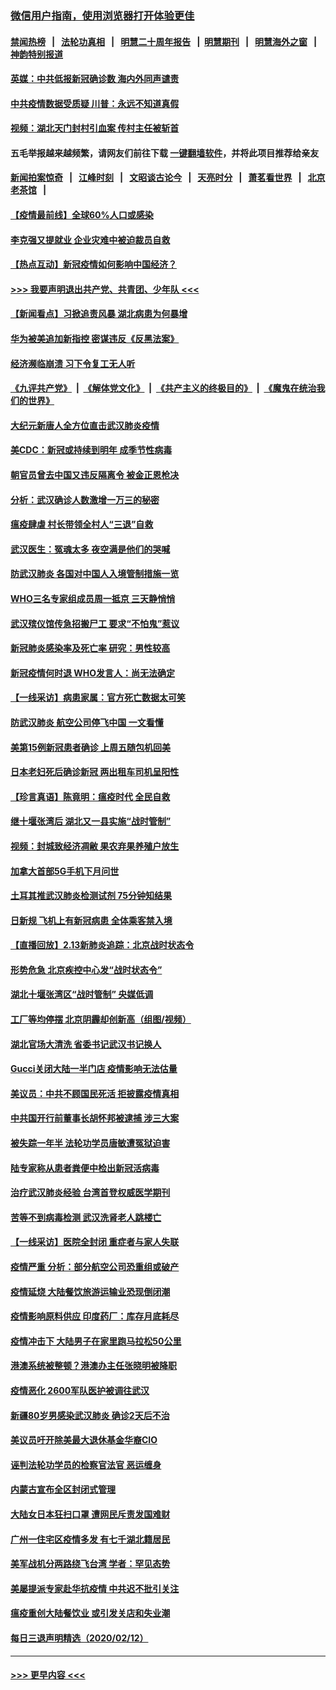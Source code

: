 ### [微信用户指南，使用浏览器打开体验更佳](https://github.com/gfw-breaker/banned-news1/blob/master/indexes/wechat-guide.md?t=0)
#### [禁闻热榜](热点新闻.md?t=0)  &nbsp;&nbsp;|&nbsp;&nbsp; [法轮功真相](https://github.com/gfw-breaker/truth/blob/master/README.md?t=0) &nbsp;&nbsp;|&nbsp;&nbsp; [明慧二十周年报告](https://github.com/gfw-breaker/mh-reports/blob/master/README.md?t=0) &nbsp;&nbsp;|&nbsp;&nbsp;[明慧期刊](https://github.com/gfw-breaker/mh-qikan) &nbsp;&nbsp;|&nbsp;&nbsp; [明慧海外之窗](https://github.com/gfw-breaker/mh-news/blob/master/README.md?t=0) &nbsp;&nbsp;|&nbsp;&nbsp; [神韵特别报道](https://github.com/gfw-breaker/mh-news/blob/master/shenyun.md?t=0)
#### [英媒：中共低报新冠确诊数 海内外同声谴责](../pages/nsc413/n11867421.md?t=02140811) 
#### [中共疫情数据受质疑 川普：永远不知道真假](../pages/nsc413/n11867195.md?t=02140811) 
#### [视频：湖北天门封村引血案 传村主任被斩首](../pages/nsc413/n11867382.md?t=02140811) 
#### 五毛举报越来越频繁，请网友们前往下载 [一键翻墙软件](https://github.com/gfw-breaker/ssr-accounts)，并将此项目推荐给亲友
#### [新闻拍案惊奇](https://github.com/gfw-breaker/banned-news1/blob/master/pages/link4.md) &nbsp;&nbsp;|&nbsp;&nbsp; [江峰时刻](https://github.com/gfw-breaker/banned-news1/blob/master/pages/link4.md) &nbsp;&nbsp;|&nbsp;&nbsp; [文昭谈古论今](https://github.com/gfw-breaker/banned-news1/blob/master/pages/link4.md) &nbsp;&nbsp;|&nbsp;&nbsp; [天亮时分](https://github.com/gfw-breaker/banned-news1/blob/master/pages/link4.md) &nbsp;&nbsp;|&nbsp;&nbsp; [萧茗看世界](https://github.com/gfw-breaker/banned-news1/blob/master/pages/link4.md) &nbsp;&nbsp;|&nbsp;&nbsp; [北京老茶馆](https://github.com/gfw-breaker/banned-news1/blob/master/pages/link4.md) &nbsp;&nbsp;|&nbsp;&nbsp; 
#### [【疫情最前线】全球60%人口或感染](../pages/nsc413/n11866914.md?t=02140811) 
#### [李克强又提就业 企业灾难中被迫裁员自救](../pages/nsc413/n11867323.md?t=02140811) 
#### [【热点互动】新冠疫情如何影响中国经济？](../pages/nsc413/n11867208.md?t=02140811) 
#### [>>> 我要声明退出共产党、共青团、少年队 <<<](https://github.com/begood0513/goodnews/blob/master/quit/letter.md) 
#### [【新闻看点】习掀追责风暴 湖北病患为何暴增](../pages/nsc413/n11867035.md?t=02140811) 
#### [华为被美追加新指控 密谋违反《反黑法案》](../pages/nsc413/n11867191.md?t=02140811) 
#### [经济濒临崩溃 习下令复工无人听](../pages/nsc413/n11867269.md?t=02140811) 
#### [《九评共产党》](https://github.com/begood0513/9ping.md/blob/master/README.md) &nbsp;|&nbsp; [《解体党文化》](../../../../jtdwh.md/blob/master/README.md)  &nbsp;|&nbsp; [《共产主义的终极目的》](../../../../gczydzjmd.md/blob/master/README.md) &nbsp;|&nbsp; [《魔鬼在统治我们的世界》](../../../../mgztzwmdsj.md/blob/master/README.md) 
#### [大纪元新唐人全方位直击武汉肺炎疫情](../pages/nsc413/n11859405.md?t=02140811) 
#### [美CDC：新冠或持续到明年 成季节性病毒](../pages/nsc413/n11867279.md?t=02140811) 
#### [朝官员曾去中国又违反隔离令 被金正恩枪决](../pages/nsc413/n11867087.md?t=02140811) 
#### [分析：武汉确诊人数激增一万三的秘密](../pages/nsc413/n11866187.md?t=02140811) 
#### [瘟疫肆虐 村长带领全村人“三退”自救](../pages/nsc413/n11861714.md?t=02140811) 
#### [武汉医生：冤魂太多 夜空满是他们的哭喊](../pages/nsc413/n11867107.md?t=02140811) 
#### [防武汉肺炎 各国对中国人入境管制措施一览](../pages/nsc413/n11838726.md?t=02140811) 
#### [WHO三名专家组成员周一抵京 三天静悄悄](../pages/nsc413/n11866947.md?t=02140811) 
#### [武汉殡仪馆传急招搬尸工 要求“不怕鬼”惹议](../pages/nsc413/n11866834.md?t=02140811) 
#### [新冠肺炎感染率及死亡率 研究：男性较高](../pages/nsc413/n11866956.md?t=02140811) 
#### [新冠疫情何时退 WHO发言人：尚无法确定](../pages/nsc413/n11866864.md?t=02140811) 
#### [【一线采访】病患家属：官方死亡数据太可笑](../pages/nsc413/n11866840.md?t=02140811) 
#### [防武汉肺炎 航空公司停飞中国 一文看懂](../pages/nsc413/n11866800.md?t=02140811) 
#### [美第15例新冠患者确诊 上周五随包机回美](../pages/nsc413/n11866852.md?t=02140811) 
#### [日本老妇死后确诊新冠 两出租车司机呈阳性](../pages/nsc413/n11866755.md?t=02140811) 
#### [【珍言真语】陈竟明：瘟疫时代 全民自救](../pages/nsc413/n11866765.md?t=02140811) 
#### [继十堰张湾后 湖北又一县实施“战时管制”](../pages/nsc413/n11866748.md?t=02140811) 
#### [视频：封城致经济凋敝 果农弃果养殖户放生](../pages/nsc413/n11866120.md?t=02140811) 
#### [加拿大首部5G手机下月问世](../pages/nsc413/n11864631.md?t=02140811) 
#### [土耳其推武汉肺炎检测试剂 75分钟知结果](../pages/nsc413/n11866520.md?t=02140811) 
#### [日新规 飞机上有新冠病患 全体乘客禁入境](../pages/nsc413/n11866233.md?t=02140811) 
#### [【直播回放】2.13新肺炎追踪：北京战时状态令](../pages/nsc413/n11866261.md?t=02140811) 
#### [形势危急 北京疾控中心发“战时状态令”](../pages/nsc413/n11866362.md?t=02140811) 
#### [湖北十堰张湾区“战时管制” 央媒低调](../pages/nsc413/n11866013.md?t=02140811) 
#### [工厂等均停摆 北京阴霾却创新高（组图/视频）](../pages/nsc413/n11865856.md?t=02140811) 
#### [湖北官场大清洗 省委书记武汉书记换人](../pages/nsc413/n11865112.md?t=02140811) 
#### [Gucci关闭大陆一半门店 疫情影响无法估量](../pages/nsc413/n11865799.md?t=02140811) 
#### [美议员：中共不顾国民死活 拒披露疫情真相](../pages/nsc413/n11866147.md?t=02140811) 
#### [中共国开行前董事长胡怀邦被逮捕 涉三大案](../pages/nsc413/n11865943.md?t=02140811) 
#### [被失踪一年半 法轮功学员唐敏遭冤狱迫害](../pages/nsc413/n11863707.md?t=02140811) 
#### [陆专家称从患者粪便中检出新冠活病毒](../pages/nsc413/n11865858.md?t=02140811) 
#### [治疗武汉肺炎经验 台湾首登权威医学期刊](../pages/nsc413/n11865669.md?t=02140811) 
#### [苦等不到病毒检测 武汉洗肾老人跳楼亡](../pages/nsc413/n11866020.md?t=02140811) 
#### [【一线采访】医院全封闭 重症者与家人失联](../pages/nsc413/n11864778.md?t=02140811) 
#### [疫情严重 分析：部分航空公司恐重组或破产](../pages/nsc413/n11865138.md?t=02140811) 
#### [疫情延烧 大陆餐饮旅游运输业恐现倒闭潮](../pages/nsc413/n11865608.md?t=02140811) 
#### [疫情影响原料供应 印度药厂：库存月底耗尽](../pages/nsc413/n11865151.md?t=02140811) 
#### [疫情冲击下 大陆男子在家里跑马拉松50公里](../pages/nsc413/n11865585.md?t=02140811) 
#### [港澳系统被整顿？港澳办主任张晓明被降职](../pages/nsc413/n11865277.md?t=02140811) 
#### [疫情恶化 2600军队医护被调往武汉](../pages/nsc413/n11865111.md?t=02140811) 
#### [新疆80岁男感染武汉肺炎 确诊2天后不治](../pages/nsc413/n11865260.md?t=02140811) 
#### [美议员吁开除美最大退休基金华裔CIO](../pages/nsc413/n11865230.md?t=02140811) 
#### [诬判法轮功学员的检察官法官 恶运缠身](../pages/nsc413/n11864380.md?t=02140811) 
#### [内蒙古宣布全区封闭式管理](../pages/nsc413/n11865271.md?t=02140811) 
#### [大陆女日本狂扫口罩 遭网民斥责发国难财](../pages/nsc413/n11865107.md?t=02140811) 
#### [广州一住宅区疫情多发 有七千湖北籍居民](../pages/nsc413/n11865083.md?t=02140811) 
#### [美军战机分两路绕飞台湾 学者：罕见态势](../pages/nsc413/n11864996.md?t=02140811) 
#### [美屡提派专家赴华抗疫情 中共迟不批引关注](../pages/nsc413/n11864719.md?t=02140811) 
#### [瘟疫重创大陆餐饮业 或引发关店和失业潮](../pages/nsc413/n11864742.md?t=02140811) 
#### [每日三退声明精选（2020/02/12）](../pages/nsc413/n11865077.md?t=02140811) 

----
#### [ >>> 更早内容 <<< ](../indexes/nsc413-earlier.md)
